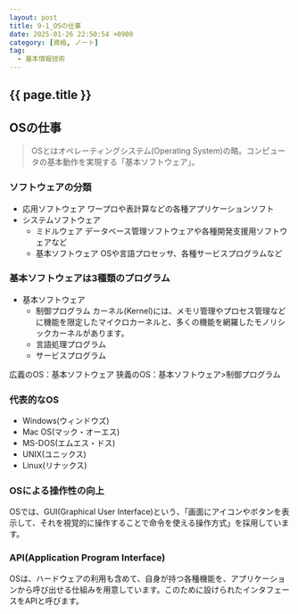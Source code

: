 ```yaml
---
layout: post
title: 9-1_OSの仕事
date: 2025-01-26 22:50:54 +0900
category: [資格, ノート]
tag: 
  - 基本情報技術
---
```


## {{ page.title }}

## OSの仕事

> OSとはオペレーティングシステム(Operating System)の略。コンピュータの基本動作を実現する「基本ソフトウェア」。

### ソフトウェアの分類

- 応用ソフトウェア
  ワープロや表計算などの各種アプリケーションソフト
- システムソフトウェア
  - ミドルウェア
    データベース管理ソフトウェアや各種開発支援用ソフトウェアなど
  - 基本ソフトウェア
    OSや言語プロセッサ、各種サービスプログラムなど

### 基本ソフトウェアは3種類のプログラム

- 基本ソフトウェア
  - 制御プログラム
     カーネル(Kernel)には、メモリ管理やプロセス管理などに機能を限定したマイクロカーネルと、多くの機能を網羅したモノリシックカーネルがあります。
  - 言語処理プログラム
  - サービスプログラム

広義のOS：基本ソフトウェア
狭義のOS：基本ソフトウェア>制御プログラム

### 代表的なOS

- Windows(ウィンドウズ)
- Mac OS(マック・オーエス)
- MS-DOS(エムエス・ドス)
- UNIX(ユニックス)
- Linux(リナックス)

### OSによる操作性の向上

OSでは、GUI(Graphical User Interface)という、「画面にアイコンやボタンを表示して、それを視覚的に操作することで命令を使える操作方式」を採用しています。

### API(Application Program Interface)

OSは、ハードウェアの利用も含めて、自身が持つ各種機能を、アプリケーションから呼び出せる仕組みを用意しています。このために設けられたインタフェースをAPIと呼びます。

